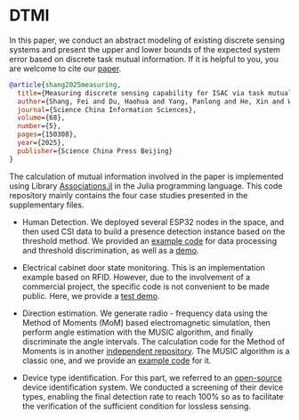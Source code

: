 # DTMI

In this paper, we conduct an abstract modeling of existing discrete sensing systems and present the upper and lower bounds of the expected system error based on discrete task mutual information. If it is helpful to you, you are welcome to cite our [paper](https://link.springer.com/article/10.1007/s11432-024-4374-y).

```bibtex
@article{shang2025measuring,
  title={Measuring discrete sensing capability for ISAC via task mutual information},
  author={Shang, Fei and Du, Haohua and Yang, Panlong and He, Xin and Wang, Jingjing and Li, Xiang-Yang},
  journal={Science China Information Sciences},
  volume={68},
  number={5},
  pages={150308},
  year={2025},
  publisher={Science China Press Beijing}
}
```

The calculation of mutual information involved in the paper is implemented using Library [Associations.jl](https://github.com/JuliaDynamics/Associations.jl) in the Julia programming language. This code repository mainly contains the four case studies presented in the supplementary files.

- Human Detection. We deployed several ESP32 nodes in the space, and then used CSI data to build a presence detection instance based on the threshold method. We provided an [example code](./human%20dection/code/plots.py) for data processing and threshold discrimination, as well as a [demo](./human%20dection/demo/human%20dection.mp4).

- Electrical cabinet door state monitoring. This is an implementation example based on RFID. However, due to the involvement of a commercial project, the specific code is not convenient to be made public. Here, we provide a [test demo](./cabinet%20door%20state%20monitoring/door.mov).
- Direction estimation. We generate radio - frequency data using the Method of Moments (MoM) based electromagnetic simulation, then perform angle estimation with the MUSIC algorithm, and finally discriminate the angle intervals. The calculation code for the Method of Moments is in another [independent repository](https://github.com/zaoanhh/EM_simulation_MoM). The MUSIC algorithm is a classic one, and we provide an [example code](./direction%20estimation/music.jl) for it.
- Device type identification. For this part, we referred to an [open-source](https://github.com/YanDawei101/WiFi_device_fingerprint) device identification system. We conducted a screening of their device types, enabling the final detection rate to reach 100% so as to facilitate the verification of the sufficient condition for lossless sensing.